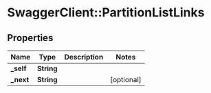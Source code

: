 # SwaggerClient::PartitionListLinks

## Properties
Name | Type | Description | Notes
------------ | ------------- | ------------- | -------------
**_self** | **String** |  | 
**_next** | **String** |  | [optional] 

